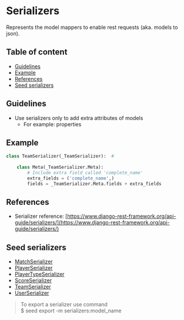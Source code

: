 # Serializers

Represents the model mappers to enable rest requests (aka. models to json).

## Table of content

-  [Guidelines](#guidelines)
-  [Example](#example)
-  [References](#references)
-  [Seed serializers](#seed-serializers)

## Guidelines

-  Use serializers only to add extra attributes of models
   -  For example: properties

## Example

```python
class TeamSerializer(_TeamSerializer):  #
    
    class Meta(_TeamSerializer.Meta):
        # Include extra field called 'complete_name'
        extra_fields = ('complete_name',)
        fields = _TeamSerializer.Meta.fields + extra_fields
```

## References

- Serializer reference: [https://www.django-rest-framework.org/api-guide/serializers/](https://www.django-rest-framework.org/api-guide/serializers/)

## Seed serializers

-  [MatchSerializer](../seed/serializers/match.py)
-  [PlayerSerializer](../seed/serializers/player.py)
-  [PlayerTypeSerializer](../seed/serializers/player_type.py)
-  [ScoreSerializer](../seed/serializers/score.py)
-  [TeamSerializer](../seed/serializers/team.py)
-  [UserSerializer](../seed/serializers/user.py)

> To export a serializer use command \
> $ seed export -m serializers:model_name
